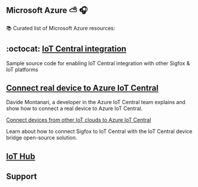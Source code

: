 
## Microsoft Azure :partly_sunny: 🎧

📚 Curated list of Microsoft Azure resources:


## :octocat: [IoT Central integration](https://github.com/Azure/iotc-device-bridge)
Sample source code for enabling IoT Central integration with other Sigfox & IoT platforms

## [Connect real device to Azure IoT Central](https://www.youtube.com/watch?v=mvxFx8-ICw4)

Davide Montanari, a developer in the Azure IoT Central team explains and show how to connect a real device to Azure IoT Central.

[Connect devices from other IoT clouds to Azure IoT Central](https://www.youtube.com/watch?v=O5UqYugLDHI)

Learn about how to connect Sigfox to IoT Central with the IoT Central device bridge open-source solution.

## [IoT Hub]()


Support
-------
